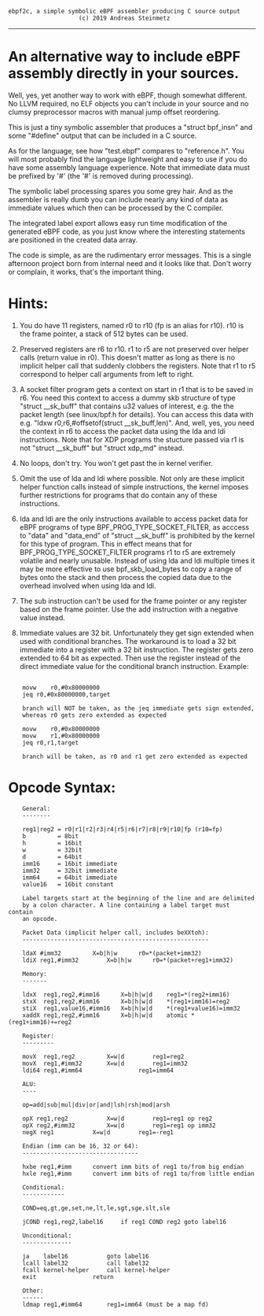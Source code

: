     ebpf2c, a simple symbolic eBPF assembler producing C source output
                        (c) 2019 Andreas Steinmetz

--------------------------------------------------------------------------


  An alternative way to include eBPF assembly directly in your sources.
==========================================================================

Well, yes, yet another way to work with eBPF, though somewhat different.
No LLVM required, no ELF objects you can't include in your source and
no clumsy preprocessor macros with manual jump offset reordering.

This is just a tiny symbolic assembler that produces a "struct bpf\_insn"
and some "#define" output that can be included in a C source.

As for the language, see how "test.ebpf" compares to "reference.h".
You will most probably find the language lightweight and easy to use
if you do have some assembly language experience. Note that immediate
data must be prefixed by '#' (the '#' is removed during processing).

The symbolic label processing spares you some grey hair. And as the
assembler is really dumb you can include nearly any kind of data
as immediate values which then can be processed by the C compiler.

The integrated label export allows easy run time modification of
the generated eBPF code, as you just know where the interesting
statements are positioned in the created data array.

The code is simple, as are the rudimentary error messages. This is a
single afternoon project born from internal need and it looks like
that. Don't worry or complain, it works, that's the important thing.

Hints:
======

1. You do have 11 registers, named r0 to r10 (fp is an alias for r10).
r10 is the frame pointer, a stack of 512 bytes can be used.

2. Preserved registers are r6 to r10. r1 to r5 are not preserved over
helper calls (return value in r0). This doesn't matter as long as
there is no implicit helper call that suddenly clobbers the registers.
Note that r1 to r5 correspond to helper call arguments from left to
right.

3. A socket filter program gets a context on start in r1 that is to
be saved in r6. You need this context to access a dummy skb structure of
type "struct \_\_sk\_buff" that contains u32 values of interest, e.g. the
the packet length (see linux/bpf.h for details). You can access
this data with e.g. "ldxw r0,r6,#offsetof(struct \_\_sk\_buff,len)".
And, well, yes, you need the context in r6 to access the packet data
using the lda and ldi instructions.
Note that for XDP programs the stucture passed via r1 is not
"struct \_\_sk\_buff" but "struct xdp\_md" instead.

4. No loops, don't try. You won't get past the in kernel verifier.

5. Omit the use of lda and ldi where possible. Not only are these
implicit helper function calls instead of simple instructions, the
kernel imposes further restrictions for programs that do contain
any of these instructions.

6. lda and ldi are the only instructions available to
access packet data for eBPF programs of type BPF\_PROG\_TYPE\_SOCKET\_FILTER,
as acccess to "data" and "data\_end" of "struct \_\_sk\_buff" is
prohibited by the kernel for this type of program.  This in effect means
that for BPF\_PROG\_TYPE\_SOCKET\_FILTER programs
r1 to r5 are extremely volatile and nearly unusable. Instead of using
lda and ldi multiple times it may be more effective to use
bpf\_skb\_load\_bytes to copy a range of bytes onto the stack and
then process the copied data due to the overhead involved when using
lda and ldi.

7. The sub instruction can't be used for the frame pointer or any
register based on the frame pointer. Use the add instruction with
a negative value instead.

8. Immediate values are 32 bit. Unfortunately they get sign extended
when used with conditional branches. The workaround is to load
a 32 bit immediate into a register with a 32 bit instruction.
The register gets zero extended to 64 bit as expected. Then
use the register instead of the direct immediate value for the
conditional branch instruction. Example:
```

	movw	r0,#0x80000000
	jeq	r0,#0x80000000,target

	branch will NOT be taken, as the jeq immediate gets sign extended,
	whereas r0 gets zero extended as expected

	movw	r0,#0x80000000
	movw	r1,#0x80000000
	jeq	r0,r1,target

	branch will be taken, as r0 and r1 get zero extended as expected

```



Opcode Syntax:
==============
```
	General:
	--------

	reg1|reg2 = r0|r1|r2|r3|r4|r5|r6|r7|r8|r9|r10|fp (r10=fp)
	b         = 8bit
	h         = 16bit
	w         = 32bit
	d         = 64bit
	imm16     = 16bit immediate
	imm32     = 32bit immediate
	imm64     = 64bit immediate
	value16   = 16bit constant

	Label targets start at the beginning of the line and are delimited
	by a colon character. A line containing a label target must contain
	an opcode.

	Packet Data (implicit helper call, includes beXXtoh):
	-----------------------------------------------------

	ldaX #imm32			X=b|h|w      r0=*(packet+imm32)
	ldiX reg1,#imm32		X=b|h|w      r0=*(packet+reg1+imm32)

	Memory:
	-------

	ldxX  reg1,reg2,#imm16		X=b|h|w|d    reg1=*(reg2+imm16)
	stxX  reg1,reg2,#imm16		X=b|h|w|d    *(reg1+imm16)=reg2
	stiX  reg1,value16,#imm16	X=b|h|w|d    *(reg1+value16)=imm32
	xaddX reg1,reg2,#imm16		X=b|h|w|d    atomic *(reg1+imm16)+=reg2

	Register:
	---------

	movX  reg1,reg2			X=w|d	     reg1=reg2
	movX  reg1,#imm32		X=w|d	     reg1=imm32
	ldi64 reg1,#imm64			     reg1=imm64

	ALU:
	----

	op=add|sub|mul|div|or|and|lsh|rsh|mod|arsh

	opX reg1,reg2			X=w|d	     reg1=reg1 op reg2
	opX reg2,#imm32			X=w|d	     reg1=reg1 op imm32
	negX reg1			X=w|d	     reg1=-reg1

	Endian (imm can be 16, 32 or 64):
	---------------------------------

	hxbe reg1,#imm		convert imm bits of reg1 to/from big endian
	hxle reg1,#imm		convert imm bits of reg1 to/from little endian

	Conditional:
	------------

	COND=eq,gt,ge,set,ne,lt,le,sgt,sge,slt,sle

	jCOND reg1,reg2,label16		if reg1 COND reg2 goto label16

	Unconditional:
	--------------

	ja    label16			goto label16
	lcall label32			call label32
	fcall kernel-helper		call kernel-helper
	exit				return

	Other:
	------
	ldmap reg1,#imm64		reg1=imm64 (must be a map fd)
```
